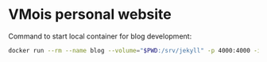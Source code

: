 # VMois personal website

Command to start local container for blog development:

```bash
docker run --rm --name blog --volume="$PWD:/srv/jekyll" -p 4000:4000 -it jekyll/jekyll:3 jekyll serve --watch
```
